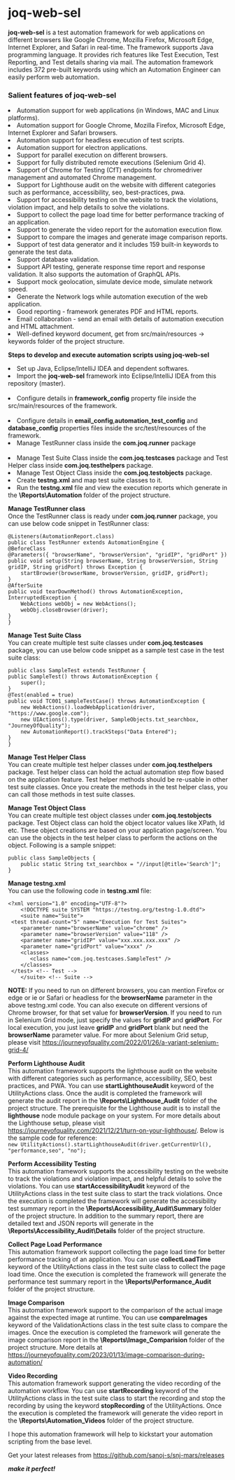 # joq-web-sel
**joq-web-sel** is a test automation framework for web applications on different browsers like Google Chrome, Mozilla Firefox, Microsoft Edge, Internet Explorer, and Safari in real-time. The framework supports Java programming language. It provides rich features like Test Execution, Test Reporting, and Test details sharing via mail. The automation framework includes 372 pre-built keywords using which an Automation Engineer can easily perform web automation.

<h3>Salient features of joq-web-sel</h3>
<li>Automation support for web applications (in Windows, MAC and Linux platforms).
<br><li>Automation support for Google Chrome, Mozilla Firefox, Microsoft Edge, Internet Explorer and Safari browsers.
<br><li>Automation support for headless execution of test scripts.
<br><li>Automation support for electron applications.
<br><li>Support for parallel execution on different browsers.
<br><li>Support for fully distributed remote executions (Selenium Grid 4).
<br><li>Support of Chrome for Testing (CfT) endpoints for chromedriver management and automated Chrome management.
<br><li>Support for Lighthouse audit on the website with different categories such as performance, accessibility, seo, best-practices, pwa. 
<br><li>Support for accessibility testing on the website to track the violations, violation impact, and help details to solve the violations.
<br><li>Support to collect the page load time for better performance tracking of an application.
<br><li>Support to generate the video report for the automation execution flow.
<br><li>Support to compare the images and generate image comparison reports. 
<br><li>Support of test data generator and it includes 159 built-in keywords to generate the test data.
<br><li>Support database validation.
<br><li>Support API testing, generate response time report and response validation. It also supports the automation of GraphQL APIs. 
<br><li>Support mock geolocation, simulate device mode, simulate network speed.
<br><li>Generate the Network logs while automation execution of the web application.
<br><li>Good reporting - framework generates PDF and HTML reports.  
<br><li>Email collaboration - send an email with details of automation execution and HTML attachment. 
<br><li> Well-defined keyword document, get from src/main/resources -> keywords folder of the project structure. 
	
**Steps to develop and execute automation scripts using joq-web-sel**
<br><li>Set up Java, Eclipse/IntelliJ IDEA and dependent softwares.
<br><li>Import the **joq-web-sel** framework into Eclipse/IntelliJ IDEA from this repository (master).	
<br><li>Configure details in **framework_config** property file inside the src/main/resources of the framework. 	
<br><li>Configure details in **email_config**,**automation_test_config** and **database_config** properties files inside the src/test/resources of the framework. 
<br><li>Manage TestRunner class inside the **com.joq.runner** package	
<br><li>Manage Test Suite Class inside the **com.joq.testcases** package and Test Helper class inside **com.joq.testhelpers** package.
<br><li>Manage Test Object Class inside the **com.joq.testobjects** package.
<br><li>Create **testng.xml** and map test suite classes to it.
<br><li>Run the **testng.xml** file and view the execution reports which generate in the **\Reports\Automation** folder of the project structure.	

**Manage TestRunner class**
<br>Once the TestRunner class is ready under **com.joq.runner** package, you can use below code snippet in TestRunner class:
	
	@Listeners(AutomationReport.class)
	public class TestRunner extends AutomationEngine {
	@BeforeClass
	@Parameters({ "browserName", "browserVersion", "gridIP", "gridPort" })
	public void setup(String browserName, String browserVersion, String gridIP, String gridPort) throws Exception {
		startBrowser(browserName, browserVersion, gridIP, gridPort);
	}
	@AfterSuite
	public void tearDownMethod() throws AutomationException, InterruptedException {
		WebActions webObj = new WebActions();
		webObj.closeBrowser(driver);
	}
	}
	
**Manage Test Suite Class**
<br>You can create multiple test suite classes under **com.joq.testcases** package, you can use below code snippet as a sample test case in the test suite class:
	
	public class SampleTest extends TestRunner {
	public SampleTest() throws AutomationException {
		super();
	}
	@Test(enabled = true)
	public void TC001_sampleTestCase() throws AutomationException {
		new WebActions().loadWebApplication(driver, "https://www.google.com");
		new UIActions().type(driver, SampleObjects.txt_searchbox, "JourneyOfQuality");
		new AutomationReport().trackSteps("Data Entered");
	}
	}
	
**Manage Test Helper Class**
<br>You can create multiple test helper classes under **com.joq.testhelpers** package. Test helper class can hold the actual automation step flow based on the application feature. Test helper methods should be re-usable in other test suite classes. Once you create the methods in the test helper class, you can call those methods in test suite classes. 
	
**Manage Test Object Class**
<br>You can create multiple test object classes under **com.joq.testobjects** package. Test Object class can hold the object locator values like XPath, Id etc. These object creations are based on your application page/screen. You can use the objects in the test helper class to perform the actions on the object. Following is a sample snippet:
	
	public class SampleObjects {
		public static String txt_searchbox = "//input[@title='Search']";
	}
	
**Manage testng.xml**
<br>You can use the following code in **testng.xml** file:
	
	<?xml version="1.0" encoding="UTF-8"?>
        <!DOCTYPE suite SYSTEM "https://testng.org/testng-1.0.dtd">
        <suite name="Suite">
	 <test thread-count="5" name="Execution for Test Suites">
		<parameter name="browserName" value="chrome" />
		<parameter name="browserVersion" value="118" />
		<parameter name="gridIP" value="xxx.xxx.xxx.xxx" />
		<parameter name="gridPort" value="xxxx" />
		<classes>
		   <class name="com.joq.testcases.SampleTest" />
		</classes>
	 </test> <!-- Test -->
        </suite> <!-- Suite -->

**NOTE:** If you need to run on different browsers, you can mention Firefox or edge or ie or Safari or headless for the **browserName** parameter in the above testng.xml code. You can also execute on different versions of Chrome browser, for that set value for **browserVersion**. If you need to run in Selenium Grid mode, just specify the values for **gridIP** and **gridPort**. For local execution, you just leave **gridIP** and **gridPort** blank but need the **browserName** parameter value. For more about Selenium Grid setup, please visit https://journeyofquality.com/2022/01/26/a-variant-selenium-grid-4/   

**Perform Lighthouse Audit**
<br>This automation framework supports the lighthouse audit on the website with different categories such as performance, accessibility, SEO, best practices, and PWA. You can use **startLighthouseAudit** keyword of the UtilityActions class. Once the audit is completed the framework will generate the audit report in the **\Reports\Lighthouse_Audit** folder of the project structure. The prerequisite for the Lighthouse audit is to install the **lighthouse** node module package on your system. For more details about the Lighthouse setup, please visit https://journeyofquality.com/2021/12/21/turn-on-your-lighthouse/. Below is the sample code for reference:
<br>`new UtilityActions().startLighthouseAudit(driver.getCurrentUrl(), "performance,seo", "no");`	

**Perform Accessibility Testing**
<br>This automation framework supports the accessibility testing on the website to track the violations and violation impact, and helpful details to solve the violations. You can use **startAccessibilityAudit** keyword of the UtilityActions class in the test suite class to start the track violations. Once the execution is completed the framework will generate the accessibility test summary report in the **\Reports\Accessibility_Audit\Summary** folder of the project structure. In addition to the summary report, there are detailed text and JSON reports will generate in the **\Reports\Accessibility_Audit\Details** folder of the project structure.

**Collect Page Load Performance**
<br>This automation framework support collecting the page load time for better performance tracking of an application. You can use **collectLoadTime** keyword of the UtilityActions class in the test suite class to collect the page load time. Once the execution is completed the framework will generate the performance test summary report in the **\Reports\Performance_Audit** folder of the project structure. 

**Image Comparison**
<br>This automation framework support to the comparison of the actual image against the expected image at runtime. You can use **compareImages** keyword of the ValidationActions class in the test suite class to compare the images. Once the execution is completed the framework will generate the image comparison report in the **\Reports\Image_Comparision** folder of the project structure. More details at https://journeyofquality.com/2023/01/13/image-comparison-during-automation/ 

**Video Recording**
<br>This automation framework support generating the video recording of the automation workflow. You can use **startRecording** keyword of the UtilityActions class in the test suite class to start the recording and stop the recording by using the keyword **stopRecording** of the UtilityActions. Once the execution is completed the framework will generate the video report in the **\Reports\Automation_Videos** folder of the project structure. 

I hope this automation framework will help to kickstart your automation scripting from the base level.	
	
Get your latest releases from https://github.com/sanoj-s/snj-mars/releases
	
_**make it perfect!**_
